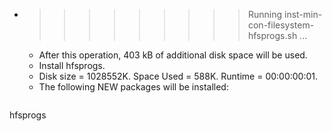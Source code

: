 * >>>>>>>>> Running inst-min-con-filesystem-hfsprogs.sh ...
  * After this operation, 403 kB of additional disk space will be used.
  * Install hfsprogs.
  * Disk size = 1028552K. Space Used = 588K. Runtime = 00:00:00:01.
  * The following NEW packages will be installed:
  ```bash
hfsprogs
  ```
